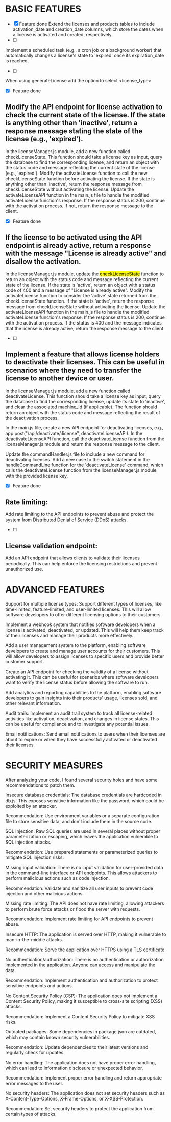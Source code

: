 # BASIC FEATURES
- [x] Feature done
Extend the licenses and products tables to include activation_date and creation_date columns, which store the dates when a license is activated and created, respectively.
- [ ]
Implement a scheduled task (e.g., a cron job or a background worker) that automatically changes a license's state to 'expired' once its expiration_date is reached.

- [ ]
When using generateLicense <product> <days> add the option to select <license_type>

- [x] Feature done
## Modify the API endpoint for license activation to check the current state of the license. If the state is anything other than 'inactive', return a response message stating the state of the license (e.g., 'expired').
In the licenseManager.js module, add a new function called checkLicenseState. This function should take a license key as input, query the database to find the corresponding license, and return an object with the status code and message reflecting the current state of the license (e.g., 'expired').
Modify the activateLicense function to call the new checkLicenseState function before activating the license. If the state is anything other than 'inactive', return the response message from checkLicenseState without activating the license.
Update the activateLicenseAPI function in the main.js file to handle the modified activateLicense function's response. If the response status is 200, continue with the activation process. If not, return the response message to the client.

- [x] Feature done
## If the license to be activated using the API endpoint is already active, return a response with the message "License is already active" and disallow the activation.
In the licenseManager.js module, update the <mark>checkLicenseState</mark> function to return an object with the status code and message reflecting the current state of the license. If the state is 'active', return an object with a status code of 400 and a message of "License is already active".
Modify the activateLicense function to consider the 'active' state returned from the checkLicenseState function. If the state is 'active', return the response message from checkLicenseState without activating the license.
Update the activateLicenseAPI function in the main.js file to handle the modified activateLicense function's response. If the response status is 200, continue with the activation process. If the status is 400 and the message indicates that the license is already active, return the response message to the client.

- [ ]
## Implement a feature that allows license holders to deactivate their licenses. This can be useful in scenarios where they need to transfer the license to another device or user.
In the licenseManager.js module, add a new function called deactivateLicense. This function should take a license key as input, query the database to find the corresponding license, update its state to 'inactive', and clear the associated machine_id (if applicable). The function should return an object with the status code and message reflecting the result of the deactivation process.

In the main.js file, create a new API endpoint for deactivating licenses, e.g., app.post("/api/deactivate/:license", deactivateLicenseAPI). In the deactivateLicenseAPI function, call the deactivateLicense function from the licenseManager.js module and return the response message to the client.

Update the commandHandler.js file to include a new command for deactivating licenses. Add a new case to the switch statement in the handleCommandLine function for the 'deactivateLicense' command, which calls the deactivateLicense function from the licenseManager.js module with the provided license key.

- [x] Feature done
## Rate limiting:
Add rate limiting to the API endpoints to prevent abuse and protect the system from Distributed Denial of Service (DDoS) attacks.

- [ ]
## License validation endpoint:
Add an API endpoint that allows clients to validate their licenses periodically. This can help enforce the licensing restrictions and prevent unauthorized use.


# ADVANCED FEATURES
Support for multiple license types:
Support different types of licenses, like time-limited, feature-limited, and user-limited licenses. This will allow software developers to offer different licensing options to their customers.

Implement a webhook system that notifies software developers when a license is activated, deactivated, or updated. This will help them keep track of their licenses and manage their products more effectively.

Add a user management system to the platform, enabling software developers to create and manage user accounts for their customers. This will allow developers to assign licenses to specific users and provide better customer support.

Create an API endpoint for checking the validity of a license without activating it. This can be useful for scenarios where software developers want to verify the license status before allowing the software to run.

Add analytics and reporting capabilities to the platform, enabling software developers to gain insights into their products' usage, licenses sold, and other relevant information.

Audit trails:
Implement an audit trail system to track all license-related activities like activation, deactivation, and changes in license states. This can be useful for compliance and to investigate any potential issues.

Email notifications:
Send email notifications to users when their licenses are about to expire or when they have successfully activated or deactivated their licenses.
# SECURITY MEASURES
After analyzing your code, I found several security holes and have some recommendations to patch them.

Insecure database credentials: The database credentials are hardcoded in db.js. This exposes sensitive information like the password, which could be exploited by an attacker.

Recommendation: Use environment variables or a separate configuration file to store sensitive data, and don't include them in the source code.

SQL Injection: Raw SQL queries are used in several places without proper parameterization or escaping, which leaves the application vulnerable to SQL injection attacks.

Recommendation: Use prepared statements or parameterized queries to mitigate SQL injection risks.

Missing input validation: There is no input validation for user-provided data in the command-line interface or API endpoints. This allows attackers to perform malicious actions such as code injection.

Recommendation: Validate and sanitize all user inputs to prevent code injection and other malicious actions.

Missing rate limiting: The API does not have rate limiting, allowing attackers to perform brute force attacks or flood the server with requests.

Recommendation: Implement rate limiting for API endpoints to prevent abuse.

Insecure HTTP: The application is served over HTTP, making it vulnerable to man-in-the-middle attacks.

Recommendation: Serve the application over HTTPS using a TLS certificate.

No authentication/authorization: There is no authentication or authorization implemented in the application. Anyone can access and manipulate the data.

Recommendation: Implement authentication and authorization to protect sensitive endpoints and actions.

No Content Security Policy (CSP): The application does not implement a Content Security Policy, making it susceptible to cross-site scripting (XSS) attacks.

Recommendation: Implement a Content Security Policy to mitigate XSS risks.

Outdated packages: Some dependencies in package.json are outdated, which may contain known security vulnerabilities.

Recommendation: Update dependencies to their latest versions and regularly check for updates.

No error handling: The application does not have proper error handling, which can lead to information disclosure or unexpected behavior.

Recommendation: Implement proper error handling and return appropriate error messages to the user.

No security headers: The application does not set security headers such as X-Content-Type-Options, X-Frame-Options, or X-XSS-Protection.

Recommendation: Set security headers to protect the application from certain types of attacks.